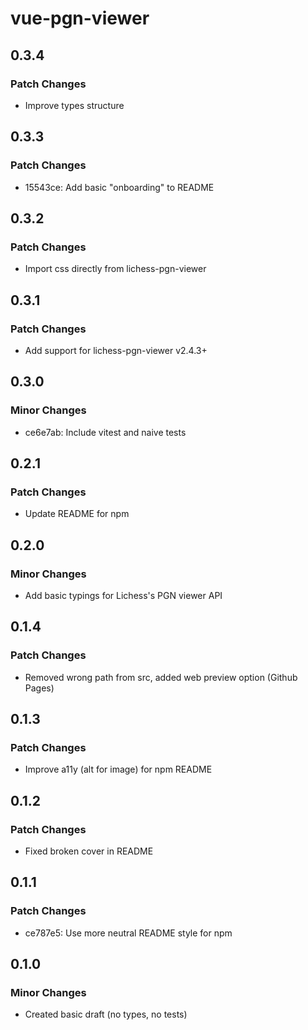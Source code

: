 # vue-pgn-viewer

## 0.3.4

### Patch Changes

- Improve types structure

## 0.3.3

### Patch Changes

- 15543ce: Add basic "onboarding" to README

## 0.3.2

### Patch Changes

- Import css directly from lichess-pgn-viewer

## 0.3.1

### Patch Changes

- Add support for lichess-pgn-viewer v2.4.3+

## 0.3.0

### Minor Changes

- ce6e7ab: Include vitest and naive tests

## 0.2.1

### Patch Changes

- Update README for npm

## 0.2.0

### Minor Changes

- Add basic typings for Lichess's PGN viewer API

## 0.1.4

### Patch Changes

- Removed wrong path from src, added web preview option (Github Pages)

## 0.1.3

### Patch Changes

- Improve a11y (alt for image) for npm README

## 0.1.2

### Patch Changes

- Fixed broken cover in README

## 0.1.1

### Patch Changes

- ce787e5: Use more neutral README style for npm

## 0.1.0

### Minor Changes

- Created basic draft (no types, no tests)
